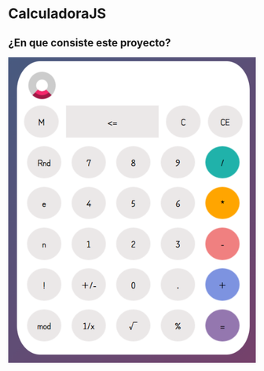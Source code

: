 # CalculadoraJS

## ¿En que consiste este proyecto?




![mensaje](https://github.com/javmoreno-developer/calculadora/blob/main/imagenes%20readme/main.png)
